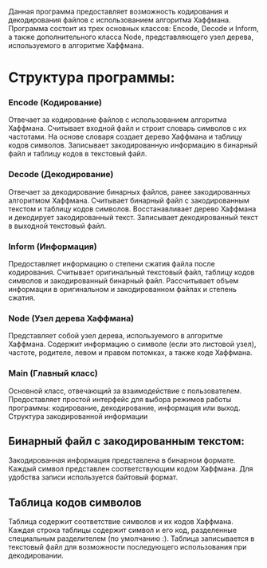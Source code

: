 Данная программа предоставляет возможность кодирования и декодирования файлов с использованием алгоритма Хаффмана. Программа состоит из трех основных классов: Encode, Decode и Inform, а также дополнительного класса Node, представляющего узел дерева, используемого в алгоритме Хаффмана.

# Структура программы:


### Encode (Кодирование)

Отвечает за кодирование файлов с использованием алгоритма Хаффмана.
Считывает входной файл и строит словарь символов с их частотами.
На основе словаря создает дерево Хаффмана и таблицу кодов символов.
Записывает закодированную информацию в бинарный файл и таблицу кодов в текстовый файл.


### Decode (Декодирование)

Отвечает за декодирование бинарных файлов, ранее закодированных алгоритмом Хаффмана.
Считывает бинарный файл с закодированным текстом и таблицу кодов символов.
Восстанавливает дерево Хаффмана и декодирует закодированный текст.
Записывает декодированный текст в выходной текстовый файл.


### Inform (Информация)

Предоставляет информацию о степени сжатия файла после кодирования.
Считывает оригинальный текстовый файл, таблицу кодов символов и закодированный бинарный файл.
Рассчитывает объем информации в оригинальном и закодированном файлах и степень сжатия.


### Node (Узел дерева Хаффмана)

Представляет собой узел дерева, используемого в алгоритме Хаффмана.
Содержит информацию о символе (если это листовой узел), частоте, родителе, левом и правом потомках, а также коде Хаффмана.


### Main (Главный класс)

Основной класс, отвечающий за взаимодействие с пользователем.
Предоставляет простой интерфейс для выбора режимов работы программы: кодирование, декодирование, информация или выход.
Структура закодированной информации



## Бинарный файл с закодированным текстом:

Закодированная информация представлена в бинарном формате.
Каждый символ представлен соответствующим кодом Хаффмана.
Для удобства записи используется байтовый формат.


## Таблица кодов символов

Таблица содержит соответствие символов и их кодов Хаффмана.
Каждая строка таблицы содержит символ и его код, разделенные специальным разделителем (по умолчанию :).
Таблица записывается в текстовый файл для возможности последующего использования при декодировании.
